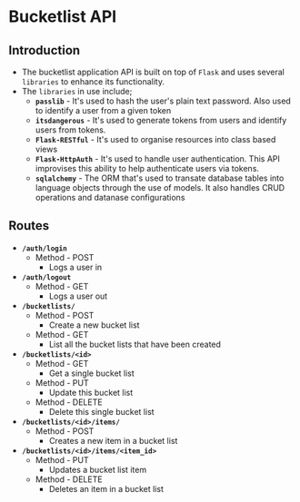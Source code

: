 # Bucketlist API

## Introduction
* The bucketlist application API is built on top of `Flask` and uses several `libraries` to enhance its functionality.
* The `libraries` in use include;
   * **`passlib`** - It's used to hash the user's plain text password. Also used to identify a user from a given token
   * **`itsdangerous`** - It's used to generate tokens from users and identify users from tokens.
   * **`Flask-RESTful`** - It's used to organise resources into class based views
   * **`Flask-HttpAuth`** - It's used to handle user authentication. This API improvises this ability to help authenticate users via tokens.
   * **`sqlalchemy`** - The ORM that's used to transate database tables into language objects through the use of models. It also handles CRUD operations and datanase configurations

## Routes
* **`/auth/login`**
  * Method - POST
    * Logs a user in
* **`/auth/logout`**
  * Method - GET
    * Logs a user out
* **`/bucketlists/`**
  * Method - POST
    * Create a new bucket list
  * Method - GET
    * List all the bucket lists that have been created
* **`/bucketlists/<id>`**
  * Method - GET
    * Get a single bucket list
  * Method - PUT
    * Update this bucket list
  * Method - DELETE
    * Delete this single bucket list
* **`/bucketlists/<id>/items/`**
  * Method - POST
    * Creates a new item in a bucket list
* **`/bucketlists/<id>/items/<item_id>`**
  * Method - PUT
    * Updates a bucket list item
  * Method - DELETE
    * Deletes an item in a bucket list